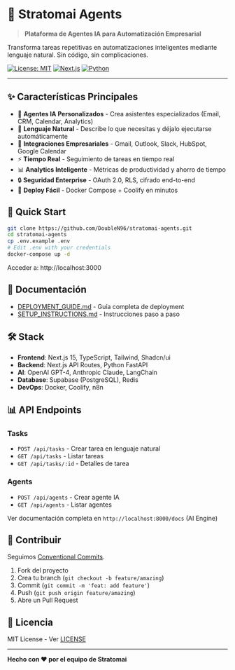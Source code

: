 # 🤖 Stratomai Agents

> **Plataforma de Agentes IA para Automatización Empresarial**

Transforma tareas repetitivas en automatizaciones inteligentes mediante lenguaje natural. Sin código, sin complicaciones.

[![License: MIT](https://img.shields.io/badge/License-MIT-yellow.svg)](https://opensource.org/licenses/MIT)
[![Next.js](https://img.shields.io/badge/Next.js-15-black)](https://nextjs.org/)
[![Python](https://img.shields.io/badge/Python-3.11-blue)](https://python.org/)

---

## ✨ Características Principales

- 🤖 **Agentes IA Personalizados** - Crea asistentes especializados (Email, CRM, Calendar, Analytics)
- 💬 **Lenguaje Natural** - Describe lo que necesitas y déjalo ejecutarse automáticamente
- 🔗 **Integraciones Empresariales** - Gmail, Outlook, Slack, HubSpot, Google Calendar
- ⚡ **Tiempo Real** - Seguimiento de tareas en tiempo real
- 📊 **Analytics Inteligente** - Métricas de productividad y ahorro de tiempo
- 🔒 **Seguridad Enterprise** - OAuth 2.0, RLS, cifrado end-to-end
- 🐳 **Deploy Fácil** - Docker Compose + Coolify en minutos

## 🚀 Quick Start

```bash
git clone https://github.com/DoubleN96/stratomai-agents.git
cd stratomai-agents
cp .env.example .env
# Edit .env with your credentials
docker-compose up -d
```

Acceder a: http://localhost:3000

## 📖 Documentación

- [DEPLOYMENT_GUIDE.md](./DEPLOYMENT_GUIDE.md) - Guía completa de deployment
- [SETUP_INSTRUCTIONS.md](./SETUP_INSTRUCTIONS.md) - Instrucciones paso a paso

## 🛠️ Stack

- **Frontend**: Next.js 15, TypeScript, Tailwind, Shadcn/ui
- **Backend**: Next.js API Routes, Python FastAPI  
- **AI**: OpenAI GPT-4, Anthropic Claude, LangChain
- **Database**: Supabase (PostgreSQL), Redis
- **DevOps**: Docker, Coolify, n8n

## 📊 API Endpoints

### Tasks
- `POST /api/tasks` - Crear tarea en lenguaje natural
- `GET /api/tasks` - Listar tareas
- `GET /api/tasks/:id` - Detalles de tarea

### Agents
- `POST /api/agents` - Crear agente IA
- `GET /api/agents` - Listar agentes

Ver documentación completa en `http://localhost:8000/docs` (AI Engine)

## 🤝 Contribuir

Seguimos [Conventional Commits](https://www.conventionalcommits.org/).

1. Fork del proyecto
2. Crea tu branch (`git checkout -b feature/amazing`)
3. Commit (`git commit -m 'feat: add feature'`)
4. Push (`git push origin feature/amazing`)
5. Abre un Pull Request

## 📄 Licencia

MIT License - Ver [LICENSE](LICENSE)

---

**Hecho con ❤️ por el equipo de Stratomai**

